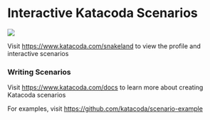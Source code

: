 # Interactive Katacoda Scenarios

[![](http://shields.katacoda.com/katacoda/snakeland/count.svg)](https://www.katacoda.com/snakeland "Get your profile on Katacoda.com")

Visit https://www.katacoda.com/snakeland to view the profile and interactive scenarios

### Writing Scenarios
Visit https://www.katacoda.com/docs to learn more about creating Katacoda scenarios

For examples, visit https://github.com/katacoda/scenario-example
